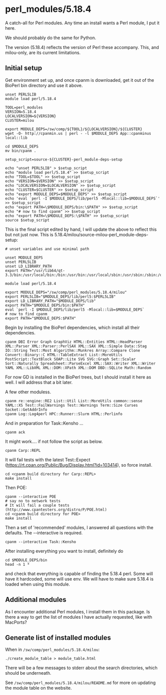 perl_modules/5.18.4
===================

A catch-all for Perl modules.  Any time an install wants a Perl module, I put it here.

We should probably do the same for Python.

The version (5.18.4) reflects the version of Perl these accompany.  This, and milou-only, are its current limitations.

Initial setup
-------------

Get environment set up, and once cpanm is downloaded, get it out of the BioPerl bin directory and use it above.

    unset PERL5LIB
    module load perl/5.18.4

    TOOL=perl_modules
    VERSION=5.18.4
    LOCALVERSION=${VERSION}
    CLUSTER=milou

    export MODULE_DEPS=/sw/comp/${TOOL}/${LOCALVERSION}/${CLUSTER}
    wget -O- http://cpanmin.us | perl - -l $MODULE_DEPS App::cpanminus local::lib

    cd $MODULE_DEPS
    mv bin/cpanm .

    setup_script=source-${CLUSTER}-perl_module-deps-setup

    echo "unset PERL5LIB" > $setup_script
    echo "module load perl/5.18.4" >> $setup_script
    echo "TOOL=$TOOL" >> $setup_script
    echo "VERSION=$VERSION" >> $setup_script
    echo "LOCALVERSION=$LOCALVERSION" >> $setup_script
    echo "CLUSTER=$CLUSTER" >> $setup_script
    echo "export MODULE_DEPS=$MODULE_DEPS" >> $setup_script
    echo 'eval `perl -I $MODULE_DEPS/lib/perl5 -Mlocal::lib=$MODULE_DEPS`' >> $setup_script
    echo "export PATH=\$MODULE_DEPS/bin:\$PATH" >> $setup_script
    echo "# now to find cpanm" >> $setup_script
    echo "export PATH=\$MODULE_DEPS:\$PATH" >> $setup_script
    source $setup_script

This is the final script edited by hand, I will update the above to reflect this but not just now.
This is 5.18.4/milou/source-milou-perl_module-deps-setup:


    # unset variables and use minimal path

    unset MODULE_DEPS
    unset PERL5LIB
    unset LD_LIBRARY_PATH
    export PATH="/usr/lib64/qt-3.3/bin:/usr/local/bin:/bin:/usr/bin:/usr/local/sbin:/usr/sbin:/sbin:/opt/thinlinc/bin:/sw/uppmax/bin"

    module load perl/5.18.4

    export MODULE_DEPS="/sw/comp/perl_modules/5.18.4/milou"
    export PERL5LIB="$MODULE_DEPS/lib/perl5:$PERL5LIB"
    export LD_LIBRARY_PATH="$MODULE_DEPS/lib"
    export PATH="$MODULE_DEPS/bin:$PATH"
    eval `perl -I $MODULE_DEPS/lib/perl5 -Mlocal::lib=$MODULE_DEPS`
    # now to find cpanm
    export PATH="$MODULE_DEPS:$PATH"

Begin by installing the BioPerl dependencies, which install all their dependencies.

    cpanm DBI Error Graph GraphViz HTML::Entities HTML::HeadParser XML::Parser XML::Parser::PerlSAX XML::SAX XML::Simple Data::Stag IO::String Test::Most Algorithm::Munkres Array::Compare Clone Convert::Binary::C HTML::TableExtract List::MoreUtils PostScript::TextBlock SOAP::Lite SVG SVG::Graph Set::Scalar Sort::Naturally Spreadsheet::ParseExcel XML::SAX::Writer XML::Writer YAML XML::LibXML XML::DOM::XPath XML::DOM DBD::SQLite Math::Random

For now GD is installed in the BioPerl trees, but I should install it here as well.  I will address that a bit later.

A few other moduless.

    cpanm re::engine::RE2 List::Util List::MoreUtils common::sense YAML::XS Test::FailWarnings Test::Warnings Term::Size Curses Socket::GetAddrInfo 
    cpanm Log::Log4perl HPC::Runner::Slurm HTML::Perlinfo

And in preparation for Task::Kensho ...

    cpanm ack

It might work.... if not follow the script as below.

    cpanm Carp::REPL

It will fail tests with the latest Test::Expect
(https://rt.cpan.org/Public/Bug/Display.html?id=103414), so force install.

    cd <cpanm build directory for Carp::REPL>
    make install

Then POE:

    cpanm --interactive POE
    # say no to network tests
    # It will fail a couple tests (http://www.cpantesters.org/distro/P/POE.html)
    cd <cpanm build directory for POE>
    make install

Then a set of 'recommended' modules, I answered all questions with the defaults.  The --interactive is required.

    cpanm --interactive Task::Kensho


After installing everything you want to install, definitely do

    cd $MODULE_DEPS/bin
    head -n 1 *

and check that everything is capable of finding the 5.18.4 perl.  Some will have it hardcoded, some will use env.  We will have to make sure 5.18.4 is loaded when using this module.


Additional modules
------------------

As I encounter additional Perl modules, I install them in this package.  Is there a way to get the list of modules I have actually requested, like with MacPorts?


Generate list of installed modules
----------------------------------

When in `/sw/comp/perl_modules/5.18.4/milou`:

    ./create_module_table > module_table.html

There will be a few messages to stderr about the search directories, which should be underneath.

See `/sw/comp/perl_modules/5.18.4/milou/README.md` for more on updating the module table on the website.

